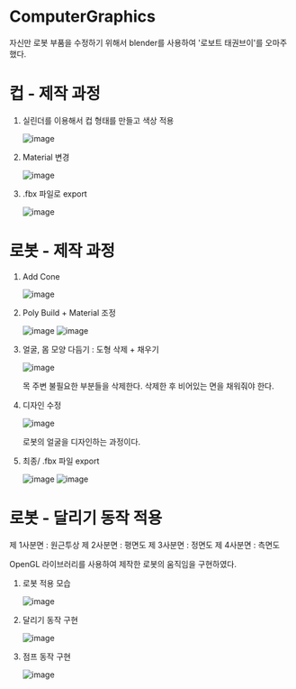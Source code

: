 # ComputerGraphics

자신만 로봇 부품을 수정하기 위해서 blender를 사용하여 '로보트 태권브이'를 오마주했다.

# 컵 - 제작 과정

1. 실린더를 이용해서 컵 형태를 만들고 색상 적용

   ![image](https://github.com/csieung/ComputerGraphics/assets/72512163/3948f427-054c-4a3e-aadd-8583c4a97aaa)
  
2. Material 변경

   ![image](https://github.com/csieung/ComputerGraphics/assets/72512163/7202a21f-460b-4c33-98bb-db400733637d)

3. .fbx 파일로 export

   ![image](https://github.com/csieung/ComputerGraphics/assets/72512163/6cff603c-38fb-47c5-b580-545ae9d5d789)


# 로봇 - 제작 과정

1. Add Cone
   
   ![image](https://github.com/csieung/ComputerGraphics/assets/72512163/564c2e86-df16-4d1f-b0e1-60dd54ba26ae)
2. Poly Build + Material 조정

   ![image](https://github.com/csieung/ComputerGraphics/assets/72512163/600ef379-8fa0-4156-87a3-7f5d85f292b1)
   ![image](https://github.com/csieung/ComputerGraphics/assets/72512163/0241ab64-584c-4d67-8360-0b41a9846e45)

3. 얼굴, 몸 모양 다듬기 : 도형 삭제 + 채우기

   ![image](https://github.com/csieung/ComputerGraphics/assets/72512163/5d8c69ec-d9b2-4280-9a51-fd3d17c01bc6)

   목 주변 불필요한 부분들을 삭제한다. 삭제한 후 비어있는 면을 채워줘야 한다.
   
4. 디자인 수정

   ![image](https://github.com/csieung/ComputerGraphics/assets/72512163/123ebc56-35c3-4503-a017-046975b4d9c3)

   로봇의 얼굴을 디자인하는 과정이다. 

6. 최종/ .fbx 파일 export

   ![image](https://github.com/csieung/ComputerGraphics/assets/72512163/63ee6efd-2cea-47a6-8bed-7ae8be88d2ac)
   ![image](https://github.com/csieung/ComputerGraphics/assets/72512163/581f6bb8-ce30-4e4b-8897-930016bb3521)

   
# 로봇 - 달리기 동작 적용

제 1사분면 : 원근투상
제 2사분면 : 평면도
제 3사분면 : 정면도
제 4사분면 : 측면도

OpenGL 라이브러리를 사용하여 제작한 로봇의 움직임을 구현하였다.

1. 로봇 적용 모습


   ![image](https://github.com/csieung/ComputerGraphics/assets/72512163/5f874409-0d6f-4074-b689-04feae162632)

2. 달리기 동작 구현

   ![image](https://github.com/csieung/ComputerGraphics/assets/72512163/79adb879-f78b-43f7-9014-17e66a39e67d)

4. 점프 동작 구현

   ![image](https://github.com/csieung/ComputerGraphics/assets/72512163/bbf0c7b3-df90-4945-aa5c-9f7e08f19fdc)


